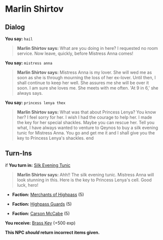 # Marlin Shirtov
## Dialog

**You say:** `hail`



>**Marlin Shirtov says:** What are you doing in here? I requested no room service. Now leave, quickly, before Mistress Anna comes!

**You say:** `mistress anna`



>**Marlin Shirtov says:** Mistress Anna is my lover. She will wed me as soon as she is through mourning the loss of her ex-lover. Until then, I shall continue to keep her well. She assures me she will be over it soon. I am sure she loves me. She meets with me often. 'At 9 in 6,' she always says.

**You say:** `princess lenya thex`



>**Marlin Shirtov says:** What was that about Princess Lenya? You know her? I feel sorry for her. I wish I had the courage to help her. I made the key for her special shackles. Maybe you can rescue her. Tell you what, I have always wanted to venture to Qeynos to buy a silk evening tunic for Mistress Anna. You go and get me it and I shall give you the key to Princess Lenya's shackles.
end

## Turn-Ins




if **You turn in:** [Silk Evening Tunic](/item/13352)


>**Marlin Shirtov says:** Ahh!! The silk evening tunic. Mistress Anna will look stunning in this. Here is the key to Princess Lenya's cell. Good luck, hero!


* __Faction:__ [Merchants of Highpass](/faction/331) (5)


* __Faction:__ [Highpass Guards](/faction/332) (5)


* __Faction:__ [Carson McCabe](/faction/329) (5)


 **You receive:**  [Brass Key](/item/20008) (+500 exp)

**This NPC *should* return incorrect items given.**

